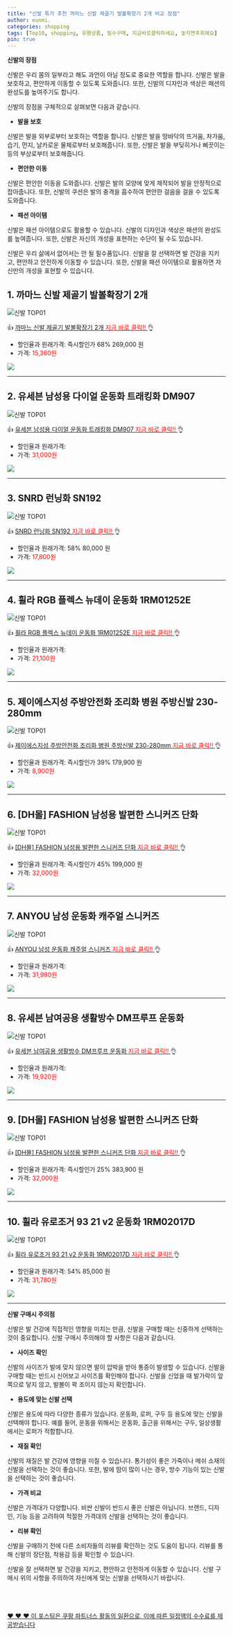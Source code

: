 ```yaml
---
title: "신발 특가 추천 까마느 신발 제골기 발볼확장기 2개 비교 장점"
author: eunmi.
categories: shopping
tags: [Top10, shopping, 유행상품, 필수구매, 지금바로클릭하세요, 놓치면후회해요]
pin: true
---
```

**신발의 장점**

신발은 우리 몸의 일부라고 해도 과언이 아닐 정도로 중요한 역할을 합니다. 신발은 발을 보호하고, 편안하게 이동할 수 있도록 도와줍니다. 또한, 신발의 디자인과 색상은 패션의 완성도를 높여주기도 합니다.

신발의 장점을 구체적으로 살펴보면 다음과 같습니다.

* **발을 보호**

신발은 발을 외부로부터 보호하는 역할을 합니다. 신발은 발을 땅바닥의 뜨거움, 차가움, 습기, 먼지, 날카로운 물체로부터 보호해줍니다. 또한, 신발은 발을 부딪히거나 삐끗이는 등의 부상로부터 보호해줍니다.

* **편안한 이동**

신발은 편안한 이동을 도와줍니다. 신발은 발의 모양에 맞게 제작되어 발을 안정적으로 잡아줍니다. 또한, 신발의 쿠션은 발의 충격을 흡수하여 편안한 걸음을 걸을 수 있도록 도와줍니다.

* **패션 아이템**

신발은 패션 아이템으로도 활용할 수 있습니다. 신발의 디자인과 색상은 패션의 완성도를 높여줍니다. 또한, 신발은 자신의 개성을 표현하는 수단이 될 수도 있습니다.

신발은 우리 삶에서 없어서는 안 될 필수품입니다. 신발을 잘 선택하면 발 건강을 지키고, 편안하고 안전하게 이동할 수 있습니다. 또한, 신발을 패션 아이템으로 활용하면 자신만의 개성을 표현할 수 있습니다.

   

## 1. 까마느 신발 제골기 발볼확장기 2개

![신발 TOP01](https://thumbnail8.coupangcdn.com/thumbnails/remote/230x230ex/image/vendor_inventory/2eb6/be99911d3a93ad3613daafccf375a71ab424d4387247f679b63848d44c33.png)


👍 [까마느 신발 제골기 발볼확장기 2개 <font color=red> 지금 바로 클릭!! </font> ](https://link.coupang.com/re/AFFSDP?lptag=AF3617701&subid=GithubCoopas&pageKey=7148796329&traceid=V0-153&itemId=17968415571&vendorItemId=85125692773) 👌 


- 할인율과 원래가격: 즉시할인가 68%  269,000   원
- 가격: <span style='color:red'>15,360원</span>

[![](/discount_price.png)](https://link.coupang.com/re/AFFSDP?lptag=AF3617701&subid=GithubCoopas&pageKey=7148796329&traceid=V0-153&itemId=17968415571&vendorItemId=85125692773)

---


   

## 2. 유세븐 남성용 다이얼 운동화 트래킹화 DM907

![신발 TOP01](https://thumbnail9.coupangcdn.com/thumbnails/remote/230x230ex/image/retail/images/4425677005866733-624958fc-437e-48fd-af19-143ace6d950b.jpg)


👍 [유세븐 남성용 다이얼 운동화 트래킹화 DM907 <font color=red> 지금 바로 클릭!! </font> ](https://link.coupang.com/re/AFFSDP?lptag=AF3617701&subid=GithubCoopas&pageKey=5563046362&traceid=V0-153&itemId=8831093271&vendorItemId=76117895899) 👌 


- 할인율과 원래가격: 
- 가격: <span style='color:red'>31,000원</span>

[![](/discount_price.png)](https://link.coupang.com/re/AFFSDP?lptag=AF3617701&subid=GithubCoopas&pageKey=5563046362&traceid=V0-153&itemId=8831093271&vendorItemId=76117895899)

---


   

## 3. SNRD 런닝화 SN192

![신발 TOP01](https://thumbnail8.coupangcdn.com/thumbnails/remote/230x230ex/image/retail/images/7891735884251432-084e39bf-cc3e-4033-a858-04866ad092f3.jpg)


👍 [SNRD 런닝화 SN192 <font color=red> 지금 바로 클릭!! </font> ](https://link.coupang.com/re/AFFSDP?lptag=AF3617701&subid=GithubCoopas&pageKey=140376536&traceid=V0-153&itemId=409052960&vendorItemId=4001885520) 👌 


- 할인율과 원래가격: 58%  80,000   원
- 가격: <span style='color:red'>17,800원</span>

[![](/discount_price.png)](https://link.coupang.com/re/AFFSDP?lptag=AF3617701&subid=GithubCoopas&pageKey=140376536&traceid=V0-153&itemId=409052960&vendorItemId=4001885520)

---


   

## 4. 휠라 RGB 플렉스 뉴데이 운동화 1RM01252E

![신발 TOP01](https://thumbnail6.coupangcdn.com/thumbnails/remote/230x230ex/image/rs_quotation_api/fxt7ub6o/bd87ffffe51845579d36549b92beb1a4.jpg)


👍 [휠라 RGB 플렉스 뉴데이 운동화 1RM01252E <font color=red> 지금 바로 클릭!! </font> ](https://link.coupang.com/re/AFFSDP?lptag=AF3617701&subid=GithubCoopas&pageKey=6329093492&traceid=V0-153&itemId=13238876676&vendorItemId=80496914667) 👌 


- 할인율과 원래가격: 
- 가격: <span style='color:red'>21,100원</span>

[![](/discount_price.png)](https://link.coupang.com/re/AFFSDP?lptag=AF3617701&subid=GithubCoopas&pageKey=6329093492&traceid=V0-153&itemId=13238876676&vendorItemId=80496914667)

---


   

## 5. 제이에스지성 주방안전화 조리화 병원 주방신발 230-280mm

![신발 TOP01](https://thumbnail10.coupangcdn.com/thumbnails/remote/230x230ex/image/vendor_inventory/707f/5f579d7767da8e7ba92915a6cb7f42ae74ecb1d98a745de6391317bf57d7.jpg)


👍 [제이에스지성 주방안전화 조리화 병원 주방신발 230-280mm <font color=red> 지금 바로 클릭!! </font> ](https://link.coupang.com/re/AFFSDP?lptag=AF3617701&subid=GithubCoopas&pageKey=2372513765&traceid=V0-153&itemId=4131475421&vendorItemId=72115396547) 👌 


- 할인율과 원래가격: 즉시할인가 39%  179,900   원
- 가격: <span style='color:red'>8,900원</span>

[![](/discount_price.png)](https://link.coupang.com/re/AFFSDP?lptag=AF3617701&subid=GithubCoopas&pageKey=2372513765&traceid=V0-153&itemId=4131475421&vendorItemId=72115396547)

---


   

## 6. [DH몰] FASHION 남성용 발편한 스니커즈 단화

![신발 TOP01](https://thumbnail7.coupangcdn.com/thumbnails/remote/230x230ex/image/vendor_inventory/fdf4/293fc872f45c7ddc3dc98a844820f1fc57f0c9be1567584af5a86d53918c.jpg)


👍 [[DH몰] FASHION 남성용 발편한 스니커즈 단화 <font color=red> 지금 바로 클릭!! </font> ](https://link.coupang.com/re/AFFSDP?lptag=AF3617701&subid=GithubCoopas&pageKey=6424607172&traceid=V0-153&itemId=13838433548&vendorItemId=82815065627) 👌 


- 할인율과 원래가격: 즉시할인가 45%  199,000   원
- 가격: <span style='color:red'>32,000원</span>

[![](/discount_price.png)](https://link.coupang.com/re/AFFSDP?lptag=AF3617701&subid=GithubCoopas&pageKey=6424607172&traceid=V0-153&itemId=13838433548&vendorItemId=82815065627)

---


   

## 7. ANYOU 남성 운동화 캐주얼 스니커즈

![신발 TOP01](https://thumbnail8.coupangcdn.com/thumbnails/remote/230x230ex/image/vendor_inventory/12e9/df9e9b0ab92a2c70d3ea75747e281306565359ab12edfc30eb9f25d470f7.jpg)


👍 [ANYOU 남성 운동화 캐주얼 스니커즈 <font color=red> 지금 바로 클릭!! </font> ](https://link.coupang.com/re/AFFSDP?lptag=AF3617701&subid=GithubCoopas&pageKey=7396191735&traceid=V0-153&itemId=19132994113&vendorItemId=87384555667) 👌 


- 할인율과 원래가격: 
- 가격: <span style='color:red'>31,980원</span>

[![](/discount_price.png)](https://link.coupang.com/re/AFFSDP?lptag=AF3617701&subid=GithubCoopas&pageKey=7396191735&traceid=V0-153&itemId=19132994113&vendorItemId=87384555667)

---


   

## 8. 유세븐 남여공용 생활방수 DM프루프 운동화

![신발 TOP01](https://thumbnail10.coupangcdn.com/thumbnails/remote/230x230ex/image/retail/images/8325905943400802-83c6e1ed-05dc-4391-8c47-1d6fe662dbb1.jpg)


👍 [유세븐 남여공용 생활방수 DM프루프 운동화 <font color=red> 지금 바로 클릭!! </font> ](https://link.coupang.com/re/AFFSDP?lptag=AF3617701&subid=GithubCoopas&pageKey=189188149&traceid=V0-153&itemId=540171047&vendorItemId=4412849201) 👌 


- 할인율과 원래가격: 
- 가격: <span style='color:red'>19,920원</span>

[![](/discount_price.png)](https://link.coupang.com/re/AFFSDP?lptag=AF3617701&subid=GithubCoopas&pageKey=189188149&traceid=V0-153&itemId=540171047&vendorItemId=4412849201)

---


   

## 9. [DH몰] FASHION 남성용 발편한 스니커즈 단화

![신발 TOP01](https://thumbnail8.coupangcdn.com/thumbnails/remote/230x230ex/image/vendor_inventory/5378/624eb98f330eacb680543745ddc3cfe841a2bee54ad56b770fef317163a3.jpg)


👍 [[DH몰] FASHION 남성용 발편한 스니커즈 단화 <font color=red> 지금 바로 클릭!! </font> ](https://link.coupang.com/re/AFFSDP?lptag=AF3617701&subid=GithubCoopas&pageKey=6424607172&traceid=V0-153&itemId=13838433538&vendorItemId=82815065677) 👌 


- 할인율과 원래가격: 즉시할인가 25%  383,900   원
- 가격: <span style='color:red'>32,000원</span>

[![](/discount_price.png)](https://link.coupang.com/re/AFFSDP?lptag=AF3617701&subid=GithubCoopas&pageKey=6424607172&traceid=V0-153&itemId=13838433538&vendorItemId=82815065677)

---


   

## 10. 휠라 유로조거 93 21 v2 운동화 1RM02017D

![신발 TOP01](https://thumbnail10.coupangcdn.com/thumbnails/remote/230x230ex/image/rs_quotation_api/68lbok84/da8f7952005a4146803414acb820bf93.jpg)


👍 [휠라 유로조거 93 21 v2 운동화 1RM02017D <font color=red> 지금 바로 클릭!! </font> ](https://link.coupang.com/re/AFFSDP?lptag=AF3617701&subid=GithubCoopas&pageKey=6143508817&traceid=V0-153&itemId=11804427938&vendorItemId=79077981031) 👌 


- 할인율과 원래가격: 54%  85,000   원
- 가격: <span style='color:red'>31,780원</span>

[![](/discount_price.png)](https://link.coupang.com/re/AFFSDP?lptag=AF3617701&subid=GithubCoopas&pageKey=6143508817&traceid=V0-153&itemId=11804427938&vendorItemId=79077981031)

---
**신발 구매시 주의점**

신발은 발 건강에 직접적인 영향을 미치는 만큼, 신발을 구매할 때는 신중하게 선택하는 것이 중요합니다. 신발 구매시 주의해야 할 사항은 다음과 같습니다.

* **사이즈 확인**

신발의 사이즈가 발에 맞지 않으면 발이 압박을 받아 통증이 발생할 수 있습니다. 신발을 구매할 때는 반드시 신어보고 사이즈를 확인해야 합니다. 신발을 신었을 때 발가락이 앞쪽으로 닿지 않고, 발볼이 꽉 조이지 않는지 확인합니다.

* **용도에 맞는 신발 선택**

신발은 용도에 따라 다양한 종류가 있습니다. 운동화, 로퍼, 구두 등 용도에 맞는 신발을 선택해야 합니다. 예를 들어, 운동을 위해서는 운동화, 출근을 위해서는 구두, 일상생활에서는 로퍼가 적합합니다.

* **재질 확인**

신발의 재질은 발 건강에 영향을 미칠 수 있습니다. 통기성이 좋은 가죽이나 메쉬 소재의 신발을 선택하는 것이 좋습니다. 또한, 발에 땀이 많이 나는 경우, 방수 기능이 있는 신발을 선택하는 것이 좋습니다.

* **가격 비교**

신발은 가격대가 다양합니다. 비싼 신발이 반드시 좋은 신발은 아닙니다. 브랜드, 디자인, 기능 등을 고려하여 적절한 가격대의 신발을 선택하는 것이 좋습니다.

* **리뷰 확인**

신발을 구매하기 전에 다른 소비자들의 리뷰를 확인하는 것도 도움이 됩니다. 리뷰를 통해 신발의 장단점, 착용감 등을 확인할 수 있습니다.

신발을 잘 선택하면 발 건강을 지키고, 편안하고 안전하게 이동할 수 있습니다. 신발 구매시 위의 사항을 주의하여 자신에게 맞는 신발을 선택하시기 바랍니다.<br><br><br><br><br> [ ❤ ❤ ❤ 이 포스팅은 쿠팡 파트너스 활동의 일환으로, 이에 따른 일정액의 수수료를 제공받습니다](https://link.coupang.com/a/bcEFyh)